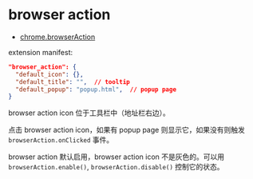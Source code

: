 # browser action

- [chrome.browserAction](https://developer.chrome.com/extensions/browserAction)

extension manifest:

```json
"browser_action": {
  "default_icon": {},
  "default_title": "",  // tooltip
  "default_popup": "popup.html",  // popup page
}
```

browser action icon 位于工具栏中（地址栏右边）。

点击 browser action icon，如果有 popup page 则显示它，如果没有则触发 `browserAction.onClicked` 事件。

browser action 默认启用，browser action icon 不是灰色的。可以用 `browserAction.enable()`, `browserAction.disable()` 控制它的状态。
